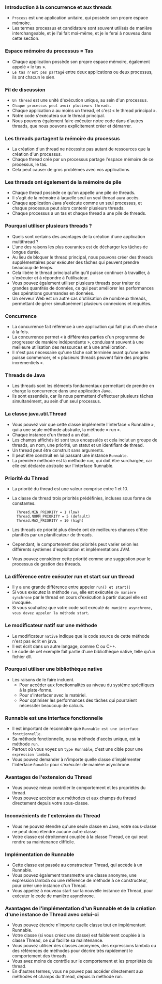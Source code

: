 ### **Introduction à la concurrence et aux threads**
+ `Process` est une application unitaire, qui possède son propre espace mémoire.
+ Les termes processus et candidature sont souvent utilisés de manière interchangeable, et je l'ai fait moi-même, et je le ferai à nouveau dans cette section.

### **Espace mémoire du processus = Tas**
+ Chaque application possède son propre espace mémoire, également appelé « le tas ».
+ `Le tas n'est pas partagé` entre deux applications ou deux processus, ils ont chacun le sien.

### **Fil de discussion**
+ `Un thread` est une unité d'exécution unique, au sein d'un processus.
+ `Chaque processus peut avoir plusieurs threads`.
+ Chaque application a au moins un thread, et c'est « le thread principal ».
+ Notre code s'exécutera sur le thread principal.
+ Nous pouvons également faire exécuter notre code dans d'autres threads, que nous pouvons explicitement créer et démarrer.

### **Les threads partagent la mémoire du processus**
+ La création d'un thread ne nécessite pas autant de ressources que la création d'un processus.
+ Chaque thread créé par un processus partage l'espace mémoire de ce processus, le tas.
+ Cela peut causer de gros problèmes avec vos applications.

### **Les threads ont également de la mémoire de pile**
+ Chaque thread possède ce qu'on appelle une pile de threads.
+ Il s'agit de la mémoire à laquelle seul un seul thread aura accès.
+ Chaque application Java s'exécute comme un seul processus, et chaque processus peut alors contenir plusieurs threads.
+ Chaque processus a un tas et chaque thread a une pile de threads.

### **Pourquoi utiliser plusieurs threads ?**
+ Quels sont certains des avantages de la création d'une application multithread ?
+ L'une des raisons les plus courantes est de décharger les tâches de longue durée.
+ Au lieu de bloquer le thread principal, nous pouvons créer des threads supplémentaires pour exécuter des tâches qui peuvent prendre beaucoup de temps.
+ Cela libère le thread principal afin qu'il puisse continuer à travailler, à s'exécuter et à répondre à l'utilisateur.
+ Vous pouvez également utiliser plusieurs threads pour traiter de grandes quantités de données, ce qui peut améliorer les performances des opérations gourmandes en données.
+ Un serveur Web est un autre cas d'utilisation de nombreux threads, permettant de gérer simultanément plusieurs connexions et requêtes.

### **Concurrence**
+ La concurrence fait référence à une application qui fait plus d'une chose à la fois.
+ La concurrence permet « à différentes parties d'un programme de progresser de manière indépendante », conduisant souvent à une meilleure utilisation des ressources et à une amélioration.
+ Il n'est pas nécessaire qu'une tâche soit terminée avant qu'une autre puisse commencer, et « plusieurs threads peuvent faire des progrès incrémentiels ».


### **Threads de Java**
+ Les threads sont les éléments fondamentaux permettant de prendre en charge la concurrence dans une application Java.
+ Ils sont essentiels, car ils nous permettent d'effectuer plusieurs tâches simultanément, au sein d'un seul processus.

### **La classe java.util.Thread**
+ Vous pouvez voir que cette classe implémente l'interface « Runnable », qui a une seule méthode abstraite, la méthode « run ».
+ Chaque instance d'un thread a un état.
+ Les champs affichés ici sont tous encapsulés et cela inclut un groupe de threads, un nom, une priorité, un statut et un identifiant de thread.
+ Un thread peut être construit sans arguments.
+ Il peut être construit en lui passant une instance `Runnable`.
+ La première méthode est la méthode run, qui doit être surchargée, car elle est déclarée abstraite sur l'interface Runnable.


### **Priorité du Thread**
+ La priorité du thread est une valeur comprise entre 1 et 10.
+ La classe de thread trois priorités prédéfinies, incluses sous forme de constantes.

        Thread.MIN_PRIORITY = 1 (low)
        Thread.NORM_PRIORITY = 5 (default)
        Thread.MAX_PRIORITY = 10 (high)

+ Les threads de priorité plus élevée ont de meilleures chances d'être planifiés par un planificateur de threads.
+ Cependant, le comportement des priorités peut varier selon les différents systèmes d'exploitation et implémentations JVM.
+ Vous pouvez considérer cette priorité comme une suggestion pour le processus de gestion des threads.

### **La différence entre exécuter run et start sur un thread**
+ Il y a une grande différence entre appeler `run() et start()`
+ Si vous exécutez la méthode `run`, elle est exécutée `de manière synchrone` par le thread en cours d'exécution à partir duquel elle est invoquée.
+ Si vous souhaitez que votre code soit exécuté `de manière asynchrone, vous devez appeler la méthode start`.


### **Le modificateur natif sur une méthode**
+ Le modificateur `native` indique que le code source de cette méthode n'est pas écrit en java.
+ Il est écrit dans un autre langage, comme C ou C++.
+ Le code de cet exemple fait partie d'une bibliothèque native, telle qu'un fichier dll.

### **Pourquoi utiliser une bibliothèque native**
+ Les raisons de le faire incluent.
  + Pour accéder aux fonctionnalités au niveau du système spécifiques à la plate-forme.
  + Pour s'interfacer avec le matériel.
  + Pour optimiser les performances des tâches qui pourraient nécessiter beaucoup de calculs.

### **Runnable est une interface fonctionnelle**
+ Il est important de reconnaître que `Runnable est une interface fonctionnelle`.
+ Sa méthode fonctionnelle, ou sa méthode d'accès unique, est la méthode `run`.
+ Partout où vous voyez un `type Runnable`, c'est une cible pour une `expression lambda`.
+ Vous pouvez demander à n'importe quelle classe d'implémenter l'interface `Runable` pour s'exécuter de manière asynchrone.

### **Avantages de l'extension du Thread**
+ Vous pouvez mieux contrôler le comportement et les propriétés du thread.
+ Vous pouvez accéder aux méthodes et aux champs du thread directement depuis votre sous-classe.

### **Inconvénients de l'extension du Thread**
+ Vous ne pouvez étendre qu'une seule classe en Java, votre sous-classe ne peut donc étendre aucune autre classe.
+ Votre classe est étroitement couplée à la classe Thread, ce qui peut rendre sa maintenance difficile.

### **Implémentation de Runnable**
+ Cette classe est passée au constructeur Thread, qui accède à un Runnable.
+ Vous pouvez également transmettre une classe anonyme, une expression lambda ou une référence de méthode à ce constructeur, pour créer une instance d'un Thread.
+ Vous appelez à nouveau start sur la nouvelle instance de Thread, pour exécuter le code de manière asynchrone.

### **Avantages de l'implémentation d'un Runnable et de la création d'une instance de Thread avec celui-ci**
+ Vous pouvez étendre n'importe quelle classe tout en implémentant Runnable.
+ Votre classe (si vous créez une classe) est faiblement couplée à la classe Thread, ce qui facilite sa maintenance.
+ Vous pouvez utiliser des classes anonymes, des expressions lambda ou des références de méthodes pour décrire très rapidement le comportement des threads.
+ Vous avez moins de contrôle sur le comportement et les propriétés du thread.
+ En d'autres termes, vous ne pouvez pas accéder directement aux méthodes et champs du thread, depuis la méthode run.


